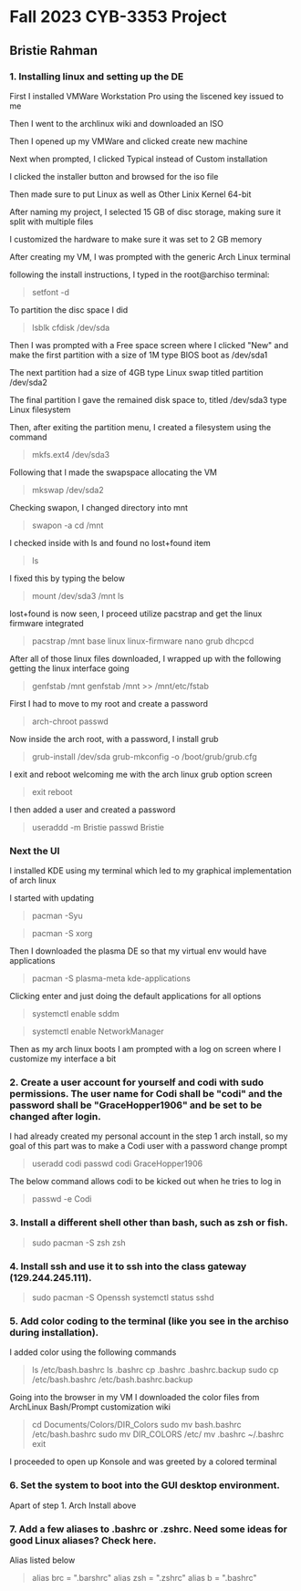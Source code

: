 # Fall 2023 CYB-3353 Project
## Bristie Rahman

### 1. Installing linux and setting up the DE
First I installed VMWare Workstation Pro using the liscened key issued to me 

Then I went to the archlinux wiki and downloaded an ISO

Then I opened up my VMWare and clicked create new machine 

Next when prompted, I clicked Typical instead of Custom installation

I clicked the installer button and browsed for the iso file 

Then made sure to put Linux as well as Other Linix Kernel 64-bit

After naming my project, I selected 15 GB of disc storage, making sure it split with multiple files

I customized the hardware to make sure it was set to 2 GB memory

After creating my VM, I was prompted with the generic Arch Linux terminal 

following the install instructions, I typed in the root@archiso terminal:

>setfont -d

To partition the disc space I did

>lsblk
>cfdisk /dev/sda

Then I was prompted with a Free space screen where I clicked "New" and make the first partition with a size of 1M type BIOS boot as /dev/sda1 

The next partition had a size of 4GB type Linux swap titled partition /dev/sda2 

The final partition I gave the remained disk space to, titled /dev/sda3 type Linux filesystem 

Then, after exiting the partition menu, I created a filesystem using the command

>mkfs.ext4 /dev/sda3

Following that I made the swapspace allocating the VM

>mkswap /dev/sda2

Checking swapon, I changed directory into mnt

>swapon -a
>cd /mnt

I checked inside with ls and found no lost+found item
>ls

I fixed this by typing the below

>mount /dev/sda3 /mnt
>ls

lost+found is now seen, I proceed utilize pacstrap and get the linux firmware integrated

>pacstrap /mnt base linux linux-firmware nano grub dhcpcd

After all of those linux files downloaded, I wrapped up with the following getting the linux interface going

>genfstab /mnt
>genfstab /mnt >> /mnt/etc/fstab

First I had to move to my root and create a password

>arch-chroot
>passwd

Now inside the arch root, with a password, I install grub
>grub-install /dev/sda
>grub-mkconfig -o /boot/grub/grub.cfg

I exit and reboot welcoming me with the arch linux grub option screen
>exit
>reboot

I then added a user and created a password
>useraddd -m Bristie
>passwd Bristie

### Next the UI

I installed KDE using my terminal which led to my graphical implementation of arch linux

I started with updating

>pacman -Syu

>pacman -S xorg

Then I downloaded the plasma DE so that my virtual env would have applications
>pacman -S plasma-meta kde-applications

Clicking enter and just doing the default applications for all options 

>systemctl enable sddm

>systemctl enable NetworkManager

Then as my arch linux boots I am prompted with a log on screen where I customize my interface a bit

### 2. Create a user account for yourself and codi with sudo permissions. The user name for Codi shall be "codi" and the password shall be "GraceHopper1906" and be set to be changed after login.

I had already created my personal account in the step 1 arch install, so my goal of this part was to make a Codi user with a password change prompt 

>useradd codi 
>passwd codi
>GraceHopper1906

The below command allows codi to be kicked out when he tries to log in
>passwd -e Codi

### 3. Install a different shell other than bash, such as zsh or fish.

>sudo pacman -S zsh
>zsh

### 4. Install ssh and use it to ssh into the class gateway (129.244.245.111).

>sudo pacman -S Openssh
>systemctl status sshd

### 5. Add color coding to the terminal (like you see in the archiso during installation).

I added color using the following commands 
>ls /etc/bash.bashrc
>ls .bashrc
>cp .bashrc .bashrc.backup
>sudo cp /etc/bash.bashrc /etc/bash.bashrc.backup

Going into the browser in my VM I downloaded the color files from ArchLinux Bash/Prompt customization wiki

>cd Documents/Colors/DIR_Colors
>sudo mv bash.bashrc /etc/bash.bashrc
>sudo mv DIR_COLORS /etc/
>mv .bashrc ~/.bashrc
>exit

I proceeded to open up Konsole and was greeted by a colored terminal


### 6. Set the system to boot into the GUI desktop environment.

Apart of step 1. Arch Install above 

### 7. Add a few aliases to .bashrc or .zshrc. Need some ideas for good Linux aliases? Check here.

Alias listed below

>alias brc = ".barshrc"
>alias zsh = ".zshrc"
>alias b = ".bashrc"






>











